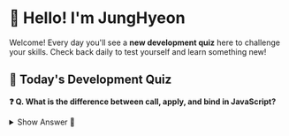 # 👋 Hello! I'm JungHyeon

Welcome! Every day you'll see a **new development quiz** here to challenge your skills.
Check back daily to test yourself and learn something new!

## 🧩 Today's Development Quiz

<!--START_SECTION:quiz-->

**❓ Q. What is the difference between call, apply, and bind in JavaScript?**

<details>
<summary>Show Answer 👀</summary>
<p>call/apply: invoke function with specified this; bind: returns new function with this bound</p>
</details>
<!--END_SECTION:quiz-->
